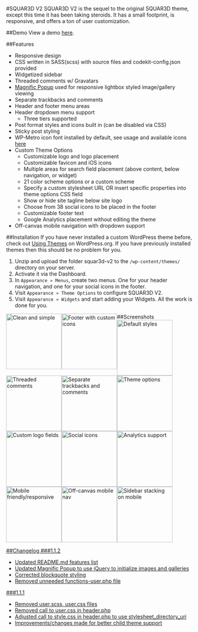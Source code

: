 #SQUAR3D V2
SQUAR3D V2 is the sequel to the original SQUAR3D theme, except this time it has been taking steroids. It has a small footprint, is responsive, and offers a ton of user customization.

##Demo
View a demo [here](http://themes.ajtroxell.com/index.php?wptheme=Squar3d+v2).

##Features
-	Responsive design
-	CSS written in SASS(scss) with source files and codekit-config.json provided
-	Widgetized sidebar
-	Threaded comments w/ Gravatars
-	[Magnific Popup](http://dimsemenov.com/plugins/magnific-popup/) used for responsive lightbox styled image/gallery viewing
-	Separate trackbacks and comments
-	Header and footer menu areas
-	Header dropdown menu support
	-	Three tiers supported
-	Post format styles and icons built in (can be disabled via CSS)
-	Sticky post styling
-	WP-Metro icon font installed by default, see usage and available icons [here](http://ajtroxell.github.io/wp-metro/)
-	Custom Theme Options
	-	Customizable logo and logo placement
	-	Customizable favicon and iOS icons
	-	Multiple areas for search field placement (above content, below navigation, or widget)
	-	21 color scheme options or a custom scheme
	-	Specify a custom stylesheet URL OR insert specific properties into theme options CSS field
	-	Show or hide site tagline below site logo
	-	Choose from 38 social icons to be placed in the footer
	-	Customizable footer text
	-	Google Analytics placement without editing the theme
-	Off-canvas mobile navigation with dropdown support

##Installation
If you have never installed a custom WordPress theme before, check out [Using Themes](http://codex.wordpress.org/Using_Themes) on WordPress.org. If you have previously installed themes then this should be no problem for you.

1. Unzip and upload the folder squar3d-v2 to the `/wp-content/themes/` directory on your server.
2. Activate it via the Dashboard.
3. In `Appearance » Menus`, create two menus. One for your header navigation, and one for your social icons in the footer.
4. Visit `Appearance » Theme Options` to configure SQUAR3D V2.
5. Visit `Appearance » Widgets` and start adding your Widgets. All the work is done for you.

##Screenshots
<a href="http://ajtroxell.com/wp-content/uploads/2013/08/01.jpg" style="float:left;" target="new"><img src="http://ajtroxell.com/wp-content/uploads/2013/08/01.jpg" title="Clean and simple" style="width:150px;height:auto;"/>
<a href="http://ajtroxell.com/wp-content/uploads/2013/08/01.jpg" style="float:left;" target="new"><img src="http://ajtroxell.com/wp-content/uploads/2013/08/02.jpg" title="Footer with custom icons" style="width:150px;height:auto;"/>
<a href="http://ajtroxell.com/wp-content/uploads/2013/08/01.jpg" style="float:left;" target="new"><img src="http://ajtroxell.com/wp-content/uploads/2013/08/04.jpg" title="Default styles" style="width:150px;height:auto;"/>
<a href="http://ajtroxell.com/wp-content/uploads/2013/08/01.jpg" style="float:left;" target="new"><img src="http://ajtroxell.com/wp-content/uploads/2013/08/03.jpg" title="Threaded comments" style="width:150px;height:auto;"/>
<a href="http://ajtroxell.com/wp-content/uploads/2013/08/01.jpg" style="float:left;" target="new"><img src="http://ajtroxell.com/wp-content/uploads/2013/08/05.jpg" title="Separate trackbacks and comments" style="width:150px;height:auto;"/>
<a href="http://ajtroxell.com/wp-content/uploads/2013/08/01.jpg" style="float:left;" target="new"><img src="http://ajtroxell.com/wp-content/uploads/2013/08/06.jpg" title="Theme options" style="width:150px;height:auto;"/>
<a href="http://ajtroxell.com/wp-content/uploads/2013/08/01.jpg" style="float:left;" target="new"><img src="http://ajtroxell.com/wp-content/uploads/2013/08/07.jpg" title="Custom logo fields" style="width:150px;height:auto;"/>
<a href="http://ajtroxell.com/wp-content/uploads/2013/08/01.jpg" style="float:left;" target="new"><img src="http://ajtroxell.com/wp-content/uploads/2013/08/08.jpg" title="Social icons" style="width:150px;height:auto;"/>
<a href="http://ajtroxell.com/wp-content/uploads/2013/08/01.jpg" style="float:left;" target="new"><img src="http://ajtroxell.com/wp-content/uploads/2013/08/09.jpg" title="Analytics support" style="width:150px;height:auto;"/>
<a href="http://ajtroxell.com/wp-content/uploads/2013/08/01.jpg" style="float:left;" target="new"><img src="http://ajtroxell.com/wp-content/uploads/2013/08/10.jpg" title="Mobile friendly/responsive" style="width:150px;height:auto;"/>
<a href="http://ajtroxell.com/wp-content/uploads/2013/08/01.jpg" style="float:left;" target="new"><img src="http://ajtroxell.com/wp-content/uploads/2013/08/11.jpg" title="Off-canvas mobile nav" style="width:150px;height:auto;"/>
<a href="http://ajtroxell.com/wp-content/uploads/2013/08/01.jpg" style="float:left;" target="new"><img src="http://ajtroxell.com/wp-content/uploads/2013/08/12.jpg" title="Sidebar stacking on mobile" style="width:150px;height:auto;"/>

##Changelog
###1.1.2
*	Updated README.md features list
*	Updated Magnific Popup to use jQuery to initialize images and galleries
*	Corrected blockquote styling
*	Removed unneeded functions-user.php file

###1.1.1
*	Removed user.scss, user.css files
*	Removed call to user.css in header.php
*	Adjusted call to style.css in header.php to use stylesheet_directory_uri
*	Improvements/changes made for better child theme support